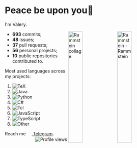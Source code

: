 # Peace be upon you👋 

I'm Valery.

<img width="30%" align="right" alt="Rammstein - Rammstein" src="https://user-images.githubusercontent.com/70258211/167283043-06da0070-928d-4bee-a993-cf922f9a0bf7.jpeg" /><img width="30%" align="right" alt="Rammstein collage" src="https://user-images.githubusercontent.com/70258211/167283117-8a96cca3-92b8-4016-84dc-e32973bd4175.jpeg" />

- **693** commits;
- **48** issues;
- **37** pull requests;
- **56** personal projects;
- **10** public repositories contributed to.

Most used languages across my projects:

1. ![TeX](https://img.shields.io/static/v1?style=flat&label=%E2%A0%80&color=555&labelColor=%233D6117&message=TeX%EF%B8%B149.1%25)
1. ![Java](https://img.shields.io/static/v1?style=flat&label=%E2%A0%80&color=555&labelColor=%23b07219&message=Java%EF%B8%B130.4%25)
1. ![Python](https://img.shields.io/static/v1?style=flat&label=%E2%A0%80&color=555&labelColor=%233572A5&message=Python%EF%B8%B18.2%25)
1. ![C#](https://img.shields.io/static/v1?style=flat&label=%E2%A0%80&color=555&labelColor=%23178600&message=C%23%EF%B8%B17.7%25)
1. ![Tcl](https://img.shields.io/static/v1?style=flat&label=%E2%A0%80&color=555&labelColor=%23e4cc98&message=Tcl%EF%B8%B12.7%25)
1. ![JavaScript](https://img.shields.io/static/v1?style=flat&label=%E2%A0%80&color=555&labelColor=%23f1e05a&message=JavaScript%EF%B8%B10.5%25)
1. ![TypeScript](https://img.shields.io/static/v1?style=flat&label=%E2%A0%80&color=555&labelColor=%232b7489&message=TypeScript%EF%B8%B10.3%25)
1. ![Other](https://img.shields.io/static/v1?style=flat&label=%E2%A0%80&color=555&labelColor=%23ededed&message=Other%EF%B8%B10.6%25)

Reach me [<img align="center" width="15px" src="https://cdn.svarun.dev/social/telegram.svg"/> Telegram](https://t.me/ValerianaOfficinalis). <img align="right" alt="Profile views" src="https://komarev.com/ghpvc/?username=ValeryVerkhoturov&style=flat" />
